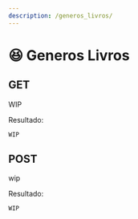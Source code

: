 ```yaml
---
description: /generos_livros/
---
```


# 😆 Generos Livros

## GET

WIP

Resultado:

```
WIP
```

## POST

wip



Resultado:

```
WIP
```
